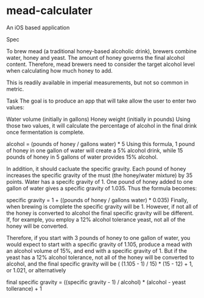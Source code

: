 # mead-calculater
An iOS based application

Spec

To brew mead (a traditional honey-based alcoholic drink), brewers combine water, honey and yeast. The amount of honey governs the final alcohol content. Therefore, mead brewers need to consider the target alcohol level when calculating how much honey to add.

This is readily available in imperial measurements, but not so common in metric.

Task
The goal is to produce an app that will take allow the user to enter two values:

Water volume (initially in gallons)
Honey weight (initially in pounds)
Using those two values, it will calculate the percentage of alcohol in the final drink once fermentation is complete.

alcohol = (pounds of honey / gallons water) * 5
Using this formula, 1 pound of honey in one gallon of water will create a 5% alcohol drink, while 15 pounds of honey in 5 gallons of water provides 15% alcohol.

In addition, it should cacluate the specific gravity. Each pound of honey increases the specific gravity of the must (the honey/water mixture) by 35 points. Water has a specifc gravity of 1. One pound of honey added to one gallon of water gives a specific gravity of 1.035. Thus the formula becomes:

specific gravity = 1 + ((pounds of honey / gallons water) * 0.035)
Finally, when brewing is complete the specific gravity will be 1. However, if not all of the honey is converted to alcohol the final specific gravity will be different. If, for example, you employ a 12% alcohol tolerance yeast, not all of the honey will be converted.

Therefore, if you start with 3 pounds of honey to one gallon of water, you would expect to start with a specific gravity of 1.105, produce a mead with an alcohol volume of 15%, and end with a specific gravity of 1. But if the yeast has a 12% alcohol tolerance, not all of the honey will be converted to alcohol, and the final specific gravity will be ( (1.105 - 1) / 15) * (15 - 12) + 1, or 1.021, or alternatively

final specific gravity = ((specific gravity - 1) / alcohol) * (alcohol - yeast tollerance) + 1 
